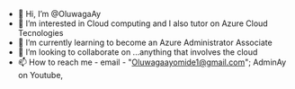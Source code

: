 - 👋 Hi, I’m @OluwagaAy
- 👀 I’m interested in Cloud computing and I also tutor on Azure Cloud Tecnologies
- 🌱 I’m currently learning to become an Azure Administrator Associate 
- 💞️ I’m looking to collaborate on ...anything that involves the cloud 
- 📫 How to reach me - email - "Oluwagaayomide1@gmail.com"; AdminAy on Youtube,

<!---
OluwagaAy/OluwagaAy is a ✨ special ✨ repository because its `README.md` (this file) appears on your GitHub profile.
You can click the Preview link to take a look at your changes.
--->
